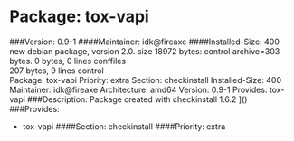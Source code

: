 Package: tox-vapi 
============= 

###Version: 0.9-1
####Maintainer: idk@fireaxe
####Installed-Size: 400
new debian package, version 2.0.
size 18972 bytes: control archive=303 bytes.
0 bytes,     0 lines      conffiles            
207 bytes,     9 lines      control              
Package: tox-vapi
Priority: extra
Section: checkinstall
Installed-Size: 400
Maintainer: idk@fireaxe
Architecture: amd64
Version: 0.9-1
Provides: tox-vapi
###Description:
 Package created with checkinstall 1.6.2
]()
###Provides:
  * tox-vapi
####Section: checkinstall
####Priority: extra

